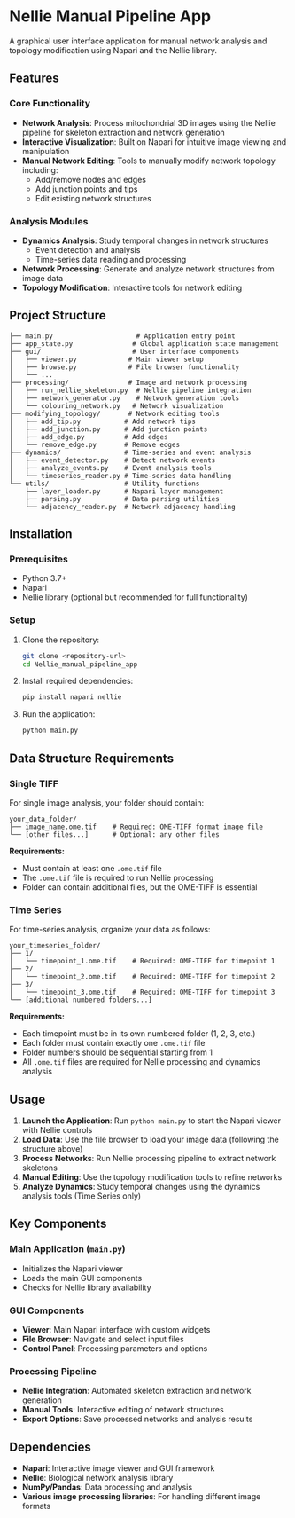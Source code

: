 # Nellie Manual Pipeline App

A graphical user interface application for manual network analysis and topology modification using Napari and the Nellie library. 

## Features

### Core Functionality
- **Network Analysis**: Process mitochondrial 3D images using the Nellie pipeline for skeleton extraction and network generation
- **Interactive Visualization**: Built on Napari for intuitive image viewing and manipulation
- **Manual Network Editing**: Tools to manually modify network topology including:
  - Add/remove nodes and edges
  - Add junction points and tips
  - Edit existing network structures

### Analysis Modules
- **Dynamics Analysis**: Study temporal changes in network structures
  - Event detection and analysis
  - Time-series data reading and processing
- **Network Processing**: Generate and analyze network structures from image data
- **Topology Modification**: Interactive tools for network editing

## Project Structure

```
├── main.py                     # Application entry point
├── app_state.py               # Global application state management
├── gui/                       # User interface components
│   ├── viewer.py             # Main viewer setup
│   ├── browse.py             # File browser functionality
│   └── ...
├── processing/               # Image and network processing
│   ├── run_nellie_skeleton.py  # Nellie pipeline integration
│   ├── network_generator.py    # Network generation tools
│   └── colouring_network.py   # Network visualization
├── modifying_topology/       # Network editing tools
│   ├── add_tip.py           # Add network tips
│   ├── add_junction.py      # Add junction points
│   ├── add_edge.py          # Add edges
│   └── remove_edge.py       # Remove edges
├── dynamics/                # Time-series and event analysis
│   ├── event_detector.py    # Detect network events
│   ├── analyze_events.py    # Event analysis tools
│   └── timeseries_reader.py # Time-series data handling
└── utils/                   # Utility functions
    ├── layer_loader.py      # Napari layer management
    ├── parsing.py           # Data parsing utilities
    └── adjacency_reader.py  # Network adjacency handling
```

## Installation

### Prerequisites
- Python 3.7+
- Napari
- Nellie library (optional but recommended for full functionality)

### Setup
1. Clone the repository:
   ```bash
   git clone <repository-url>
   cd Nellie_manual_pipeline_app
   ```

2. Install required dependencies:
   ```bash
   pip install napari nellie
   ```

3. Run the application:
   ```bash
   python main.py
   ```

## Data Structure Requirements

### Single TIFF
For single image analysis, your folder should contain:
```
your_data_folder/
├── image_name.ome.tif    # Required: OME-TIFF format image file
└── [other files...]      # Optional: any other files
```

**Requirements:**
- Must contain at least one `.ome.tif` file
- The `.ome.tif` file is required to run Nellie processing
- Folder can contain additional files, but the OME-TIFF is essential

### Time Series
For time-series analysis, organize your data as follows:
```
your_timeseries_folder/
├── 1/
│   └── timepoint_1.ome.tif    # Required: OME-TIFF for timepoint 1
├── 2/
│   └── timepoint_2.ome.tif    # Required: OME-TIFF for timepoint 2
├── 3/
│   └── timepoint_3.ome.tif    # Required: OME-TIFF for timepoint 3
└── [additional numbered folders...]
```

**Requirements:**
- Each timepoint must be in its own numbered folder (1, 2, 3, etc.)
- Each folder must contain exactly one `.ome.tif` file
- Folder numbers should be sequential starting from 1
- All `.ome.tif` files are required for Nellie processing and dynamics analysis

## Usage

1. **Launch the Application**: Run `python main.py` to start the Napari viewer with Nellie controls
2. **Load Data**: Use the file browser to load your image data (following the structure above)
3. **Process Networks**: Run Nellie processing pipeline to extract network skeletons
4. **Manual Editing**: Use the topology modification tools to refine networks
5. **Analyze Dynamics**: Study temporal changes using the dynamics analysis tools (Time Series only)

## Key Components

### Main Application (`main.py`)
- Initializes the Napari viewer
- Loads the main GUI components
- Checks for Nellie library availability

### GUI Components
- **Viewer**: Main Napari interface with custom widgets
- **File Browser**: Navigate and select input files
- **Control Panel**: Processing parameters and options

### Processing Pipeline
- **Nellie Integration**: Automated skeleton extraction and network generation
- **Manual Tools**: Interactive editing of network structures
- **Export Options**: Save processed networks and analysis results

## Dependencies

- **Napari**: Interactive image viewer and GUI framework
- **Nellie**: Biological network analysis library
- **NumPy/Pandas**: Data processing and analysis
- **Various image processing libraries**: For handling different image formats
